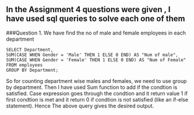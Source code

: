 ## In the Assignment 4 questions were given , I have used sql queries to solve each one of them

###Question 1. We have find the no of male and female employees in each department
```
SELECT Department,
SUM(CASE WHEN Gender = 'Male' THEN 1 ELSE 0 END) AS "Num of male",
SUM(CASE WHEN Gender = 'Female' THEN 1 ELSE 0 END) AS "Num of Female"
FROM employees
GROUP BY Department;
```
So for counting department wise males and females, we need to use group by department. Then I have used Sum function to add  if the condtion is satisfied.
Case expression goes through the condtion and it return value 1 if first condtion is met and it return  0 if condtion is not satisfied (like an if-else statement). Hence The above query gives the desired output.


